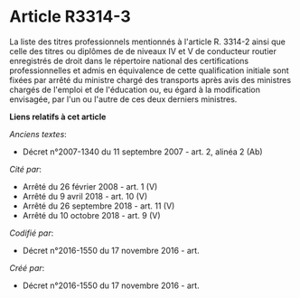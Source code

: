 # Article R3314-3

La liste des titres professionnels mentionnés à l'article R. 3314-2 ainsi que celle des titres ou diplômes de de niveaux IV
et V de conducteur routier enregistrés de droit dans le répertoire national des certifications professionnelles et admis en
équivalence de cette qualification initiale sont fixées par arrêté du ministre chargé des transports après avis des ministres
chargés de l'emploi et de l'éducation ou, eu égard à la modification envisagée, par l'un ou l'autre de ces deux derniers
ministres.

**Liens relatifs à cet article**

_Anciens textes_:

  - Décret n°2007-1340 du 11 septembre 2007 - art. 2, alinéa 2  (Ab)

_Cité par_:

  - Arrêté du 26 février 2008 - art. 1 (V)
  - Arrêté du 9 avril 2018 - art. 10 (V)
  - Arrêté du 26 septembre 2018 - art. 11 (V)
  - Arrêté du 10 octobre 2018 - art. 9 (V)

_Codifié par_:

  - Décret n°2016-1550 du 17 novembre 2016 - art.

_Créé par_:

  - Décret n°2016-1550 du 17 novembre 2016 - art.
